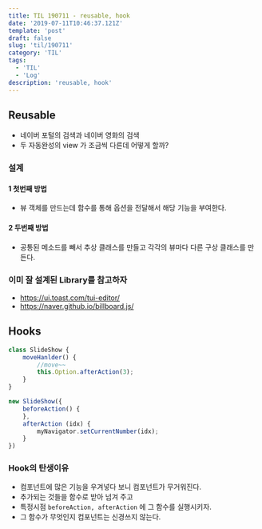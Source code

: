 ```yaml
---
title: TIL 190711 - reusable, hook
date: '2019-07-11T10:46:37.121Z'
template: 'post'
draft: false
slug: 'til/190711'
category: 'TIL'
tags:
  - 'TIL'
  - 'Log'
description: 'reusable, hook'
---
```


## Reusable

- 네이버 포털의 검색과 네이버 영화의 검색 
- 두 자동완성의 view 가 조금씩 다른데 어떻게 할까?

### 설계

#### 1 첫번째 방법

- 뷰 객체를 만드는데 함수를 통해 옵션을 전달해서 해당 기능을 부여한다.

#### 2 두번째 방법

-  공통된 메소드를 빼서 추상 클래스를 만들고 각각의 뷰마다 다른 구상 클래스를 만든다.

### 이미 잘 설계된 Library를 참고하자 

- https://ui.toast.com/tui-editor/
- https://naver.github.io/billboard.js/

## Hooks

```js
class SlideShow {
    moveHanlder() {
        //move~~
        this.Option.afterAction(3);
    }
}

new SlideShow({
    beforeAction() {
    },
    afterAction (idx) {
        myNavigator.setCurrentNumber(idx);
    }
})
```

### Hook의 탄생이유

- 컴포넌트에 많은 기능을 우겨넣다 보니 컴포넌트가 무거워진다. 
- 추가되는 것들을 함수로 받아 넘겨 주고 
- 특정시점 `beforeAction, afterAction` 에 그 함수를 실행시키자. 
- 그 함수가 무엇인지 컴포넌트는 신경쓰지 않는다.




